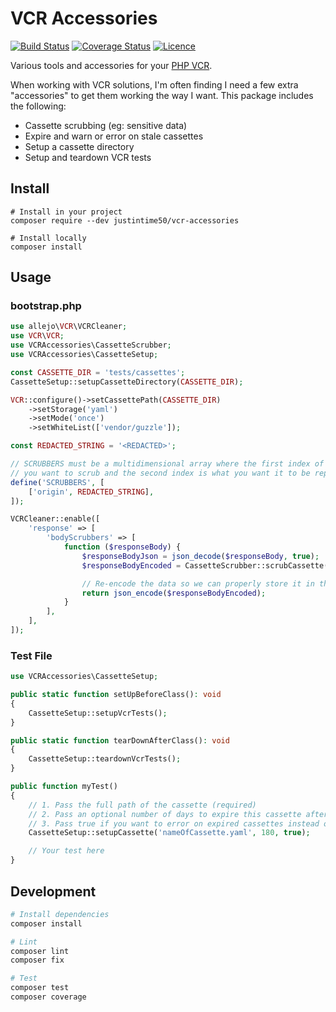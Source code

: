 # VCR Accessories

[![Build Status](https://github.com/Justintime50/vcr-accessories-php/workflows/build/badge.svg)](https://github.com/Justintime50/vcr-accessories-php/actions)
[![Coverage Status](https://coveralls.io/repos/github/Justintime50/vcr-accessories-php/badge.svg?branch=main)](https://coveralls.io/github/Justintime50/vcr-accessories-php?branch=main)
[![Licence](https://img.shields.io/github/license/justintime50/vcr-accessories-php)](LICENSE)

Various tools and accessories for your [PHP VCR](https://github.com/php-vcr/php-vcr).

When working with VCR solutions, I'm often finding I need a few extra "accessories" to get them working the way I want. This package includes the following:

- Cassette scrubbing (eg: sensitive data)
- Expire and warn or error on stale cassettes
- Setup a cassette directory
- Setup and teardown VCR tests

## Install

```shell
# Install in your project
composer require --dev justintime50/vcr-accessories

# Install locally
composer install
```

## Usage

### bootstrap.php

```php
use allejo\VCR\VCRCleaner;
use VCR\VCR;
use VCRAccessories\CassetteScrubber;
use VCRAccessories\CassetteSetup;

const CASSETTE_DIR = 'tests/cassettes';
CassetteSetup::setupCassetteDirectory(CASSETTE_DIR);

VCR::configure()->setCassettePath(CASSETTE_DIR)
    ->setStorage('yaml')
    ->setMode('once')
    ->setWhiteList(['vendor/guzzle']);

const REDACTED_STRING = '<REDACTED>';

// SCRUBBERS must be a multidimensional array where the first index of each nested array is the key
// you want to scrub and the second index is what you want it to be replaced with before persisting to disk
define('SCRUBBERS', [
    ['origin', REDACTED_STRING],
]);

VCRCleaner::enable([
    'response' => [
        'bodyScrubbers' => [
            function ($responseBody) {
                $responseBodyJson = json_decode($responseBody, true);
                $responseBodyEncoded = CassetteScrubber::scrubCassette(SCRUBBERS, $responseBodyJson);

                // Re-encode the data so we can properly store it in the cassette
                return json_encode($responseBodyEncoded);
            }
        ],
    ],
]);
```

### Test File

```php
use VCRAccessories\CassetteSetup;

public static function setUpBeforeClass(): void
{
    CassetteSetup::setupVcrTests();
}

public static function tearDownAfterClass(): void
{
    CassetteSetup::teardownVcrTests();
}

public function myTest()
{
    // 1. Pass the full path of the cassette (required)
    // 2. Pass an optional number of days to expire this cassette after
    // 3. Pass true if you want to error on expired cassettes instead of error
    CassetteSetup::setupCassette('nameOfCassette.yaml', 180, true);

    // Your test here
}
```

## Development

```bash
# Install dependencies
composer install

# Lint
composer lint
composer fix

# Test
composer test
composer coverage
```
